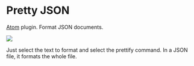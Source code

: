 Pretty JSON
===========

[Atom](http://atom.io/) plugin. Format JSON documents.

![](http://i.imgur.com/Nd4GvtP.gif)

Just select the text to format and select the prettify command. In a JSON file, it formats the whole file.
